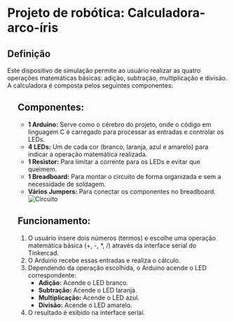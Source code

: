 <h1>Projeto de robótica: Calculadora-arco-íris</h1>
<h2>Definição</h2>
<p>Este dispositivo de simulação permite ao usuário realizar as quatro operações matemáticas básicas: adição, subtração, multiplicação e divisão. A calculadora é composta pelos seguintes componentes:</p>
<ul>
  
<h2>Componentes:</h2>
<ul>
  <li><strong>1 Arduino:</strong> Serve como o cérebro do projeto, onde o código em linguagem C é carregado para processar as entradas e controlar os LEDs.</li>
  <li><strong>4 LEDs:</strong> Um de cada cor (branco, laranja, azul e amarelo) para indicar a operação matemática realizada.</li>
  <li><strong>1 Resistor:</strong> Para limitar a corrente para os LEDs e evitar que queimem.</li>
  <li><strong>1 Breadboard:</strong> Para montar o circuito de forma organizada e sem a necessidade de soldagem.</li>
  <li><strong>Vários Jumpers:</strong> Para conectar os componentes no breadboard.</li>
 <img src="https://github.com/Lari-Ara/Calculadora-arco--ris/assets/166271278/7736a346-c43d-40de-802c-1968e56940a3" alt="Circuito" />

</ul>

<h2>Funcionamento:</h2>
<ol>
  <li>O usuário insere dois números (termos) e escolhe uma operação matemática básica (+, -, *, /) através da interface serial do Tinkercad.</li>
  <li>O Arduino recebe essas entradas e realiza o cálculo.</li>
  <li>Dependendo da operação escolhida, o Arduino acende o LED correspondente:
    <ul>
      <li><strong>Adição:</strong> Acende o LED branco.</li>
      <li><strong>Subtração:</strong> Acende o LED laranja.</li>
      <li><strong>Multiplicação:</strong> Acende o LED azul.</li>
      <li><strong>Divisão:</strong> Acende o LED amarelo.</li>
    </ul>
  </li>
  <li>O resultado é exibido na interface serial.</li>
</ol>

